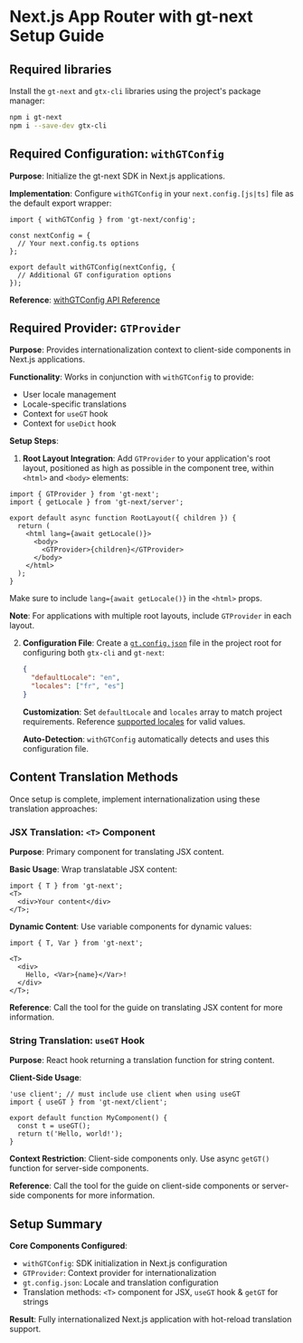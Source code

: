 # Next.js App Router with gt-next Setup Guide

## Required libraries

Install the `gt-next` and `gtx-cli` libraries using the project's package manager:

```bash
npm i gt-next
npm i --save-dev gtx-cli
```

## Required Configuration: `withGTConfig`

**Purpose**: Initialize the gt-next SDK in Next.js applications.

**Implementation**: Configure `withGTConfig` in your `next.config.[js|ts]` file as the default export wrapper:

```tsx title="next.config.ts"
import { withGTConfig } from 'gt-next/config';

const nextConfig = {
  // Your next.config.ts options
};

export default withGTConfig(nextConfig, {
  // Additional GT configuration options
});
```

**Reference**: [withGTConfig API Reference](/docs/next/api/config/withGTConfig)

## Required Provider: `GTProvider`

**Purpose**: Provides internationalization context to client-side components in Next.js applications.

**Functionality**: Works in conjunction with `withGTConfig` to provide:

- User locale management
- Locale-specific translations
- Context for `useGT` hook
- Context for `useDict` hook

**Setup Steps**:

1. **Root Layout Integration**: Add `GTProvider` to your application's root layout, positioned as high as possible in the component tree, within `<html>` and `<body>` elements:

```tsx copy title="src/layout.tsx"
import { GTProvider } from 'gt-next';
import { getLocale } from 'gt-next/server';

export default async function RootLayout({ children }) {
  return (
    <html lang={await getLocale()}>
      <body>
        <GTProvider>{children}</GTProvider>
      </body>
    </html>
  );
}
```

Make sure to include `lang={await getLocale()}` in the `<html>` props.

**Note**: For applications with multiple root layouts, include `GTProvider` in each layout.

2. **Configuration File**: Create a [`gt.config.json`](/docs/cli/reference/config) file in the project root for configuring both `gtx-cli` and `gt-next`:

   ```json title="gt.config.json" copy
   {
     "defaultLocale": "en",
     "locales": ["fr", "es"]
   }
   ```

   **Customization**: Set `defaultLocale` and `locales` array to match project requirements. Reference [supported locales](/docs/platform/locale-strings) for valid values.

   **Auto-Detection**: `withGTConfig` automatically detects and uses this configuration file.

## Content Translation Methods

Once setup is complete, implement internationalization using these translation approaches:

### JSX Translation: `<T>` Component

**Purpose**: Primary component for translating JSX content.

**Basic Usage**: Wrap translatable JSX content:

```tsx
import { T } from 'gt-next';
<T>
  <div>Your content</div>
</T>;
```

**Dynamic Content**: Use variable components for dynamic values:

```tsx
import { T, Var } from 'gt-next';

<T>
  <div>
    Hello, <Var>{name}</Var>!
  </div>
</T>;
```

**Reference**: Call the tool for the guide on translating JSX content for more information.

### String Translation: `useGT` Hook

**Purpose**: React hook returning a translation function for string content.

**Client-Side Usage**:

```tsx
'use client'; // must include use client when using useGT
import { useGT } from 'gt-next/client';

export default function MyComponent() {
  const t = useGT();
  return t('Hello, world!');
}
```

**Context Restriction**: Client-side components only. Use async `getGT()` function for server-side components.

**Reference**: Call the tool for the guide on client-side components or server-side components for more information.

## Setup Summary

**Core Components Configured**:

- `withGTConfig`: SDK initialization in Next.js configuration
- `GTProvider`: Context provider for internationalization
- `gt.config.json`: Locale and translation configuration
- Translation methods: `<T>` component for JSX, `useGT` hook & `getGT` for strings

**Result**: Fully internationalized Next.js application with hot-reload translation support.
